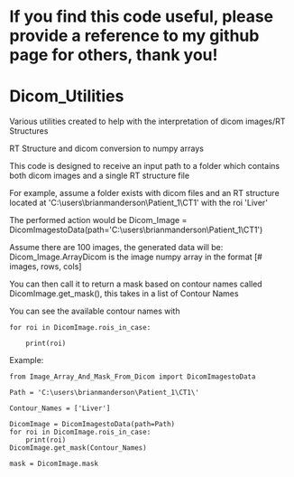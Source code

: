 # If you find this code useful, please provide a reference to my github page for others, thank you!
# Dicom_Utilities

Various utilities created to help with the interpretation of dicom images/RT Structures

RT Structure and dicom conversion to numpy arrays

This code is designed to receive an input path to a folder which contains both dicom images and a single RT structure file

For example, assume a folder exists with dicom files and an RT structure located at 'C:\users\brianmanderson\Patient_1\CT1\' with the roi 'Liver'

The performed action would be Dicom_Image = DicomImagestoData(path='C:\users\brianmanderson\Patient_1\CT1\')

Assume there are 100 images, the generated data will be:
Dicom_Image.ArrayDicom is the image numpy array in the format [# images, rows, cols]

You can then call it to return a mask based on contour names called DicomImage.get_mask(), this takes in a list of Contour Names

You can see the available contour names with

    for roi in DicomImage.rois_in_case:

        print(roi)
    

Example:

    from Image_Array_And_Mask_From_Dicom import DicomImagestoData

    Path = 'C:\users\brianmanderson\Patient_1\CT1\'

    Contour_Names = ['Liver']

    DicomImage = DicomImagestoData(path=Path)
    for roi in DicomImage.rois_in_case:
        print(roi)
    DicomImage.get_mask(Contour_Names)

    mask = DicomImage.mask
